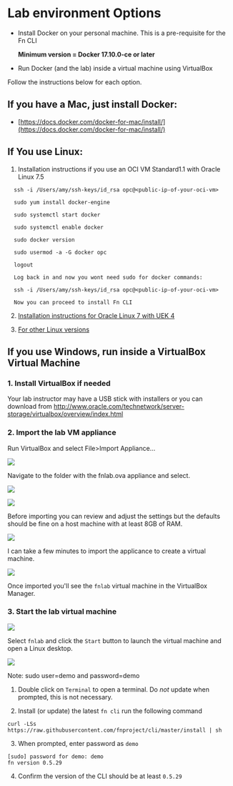 # Lab environment Options

* Install Docker on your personal machine. This is a pre-requisite for the Fn CLI

  **Minimum version = Docker 17.10.0-ce or later**

* Run Docker (and the lab) inside a virtual machine using VirtualBox


Follow the instructions below for each option.

## If you have a Mac, just install Docker:

* [https://docs.docker.com/docker-for-mac/install/](https://docs.docker.com/docker-for-mac/install/)

## If You use Linux:

1. Installation instructions if you use an OCI VM Standard1.1 with Oracle Linux 7.5

```
  ssh -i /Users/amy/ssh-keys/id_rsa opc@<public-ip-of-your-oci-vm>
```

```
  sudo yum install docker-engine
```
 
```
  sudo systemctl start docker
```
 
```
  sudo systemctl enable docker
```

```
  sudo docker version
```
 
```
  sudo usermod -a -G docker opc 
```

```
  logout 
```

```
  Log back in and now you wont need sudo for docker commands:
  
  ssh -i /Users/amy/ssh-keys/id_rsa opc@<public-ip-of-your-oci-vm>
```


```  
  Now you can proceed to install Fn CLI
```



2. [Installation instructions for Oracle Linux 7 with UEK 4](https://docs.oracle.com/cd/E52668_01/E87205/html/section_install_upgrade_yum_docker.html)

3. [For other Linux versions](https://www.docker.com/community-edition)

## If you use Windows, run inside a VirtualBox Virtual Machine

### 1. Install VirtualBox if needed

Your lab instructor may have a USB stick with installers or you can download from
http://www.oracle.com/technetwork/server-storage/virtualbox/overview/index.html

### 2. Import the lab VM appliance

Run VirtualBox and select File>Import Appliance...

![](images/import-appliance.jpg)

Navigate to the folder with the fnlab.ova appliance and select.

![](images/appliance-to-import.jpg)

![](images/fnlab-ova.jpg)

Before importing you can review and adjust the settings but the defaults should be fine on a host machine with at least 8GB of RAM.

![](images/import-settings.jpg)

I can take a few minutes to import the applicance to create a virtual machine.

![](images/importing-ova.jpg)

Once imported you'll see the `fnlab` virtual machine in the VirtualBox Manager.

### 3. Start the lab virtual machine

![](images/virtualbox-manager.jpg)

Select `fnlab` and click the `Start` button to launch the virtual machine
and open a Linux desktop.

![](images/linux-desktop.jpg)

Note: sudo user=demo and password=demo

1. Double click on `Terminal` to open a terminal.  Do *not* update when prompted, this is not necessary.

2. Install (or update) the latest `fn cli` run the following command

```
curl -LSs https://raw.githubusercontent.com/fnproject/cli/master/install | sh
```

3. When prompted, enter password as `demo` 

```
[sudo] password for demo: demo
fn version 0.5.29
```

4. Confirm the version of the CLI should be at least `0.5.29`
